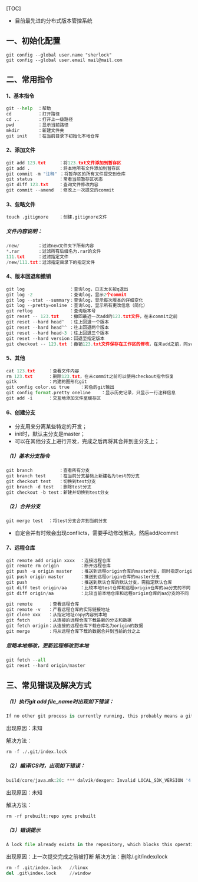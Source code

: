 [TOC]

- 目前最先进的分布式版本管控系统

## 一、初始化配置

```
git config --global user.name "sherlock"
git config --global user.email mail@mail.com
```

## 二、常用指令

#### 1、基本指令

```python
git --help	：帮助
cd			：打开路径
cd ..		：打开上一级路径
pwd			：显示当前路径
mkdir		：新建文件夹
git init	：在当前目录下初始化本地仓库
```

#### 2、添加文件

```python
git add 123.txt		：将123.txt文件添加到暂存区
git add .			：将本地所有文件添加到暂存区
git commit -m "注释" ：将暂存区的所有文件提交到仓库
git status			：常看当前暂存区状态
git diff 123.txt	：查询文件修改内容
git commit --amend	：修改上一次提交的commit
```

#### 3、忽略文件

```python
touch .gitignore	：创建.gitignore文件
```

##### 文件内容说明：

```python
/new/		：过滤new文件夹下所有内容
*.rar		：过滤所有后缀名为.rar的文件
111.txt		：过滤指定文件
/new/111.txt：过滤指定目录下的指定文件
```

#### 4、版本回退和撤销

```python
git log					：查询log，日志太长按q退出
git log -2				：查询log，显示2个commit
git log --stat --summary：查询log，显示每次版本的详细变化
git log --pretty=online	：查询log，显示所有更改信息（简化）
git reflog				：查询版本号
git reset -- 123.txt	：撤回最近一次add的123.txt文件，在未commit之前
git reset --hard head^	：往上回退一个版本
git reset --hard head^^	：往上回退两个版本
git reset --hard head~3	：往上回退三个版本
git reset --hard version：回退至指定版本
git checkout -- 123.txt	：撤销123.txt文件保存在工作区的修改，在未add之前，同svn revert
```

#### 5、其他

```python
cat 123.txt		：查看文件内容
rm 123.txt		：删除123.txt，在未commit之前可以使用checkout指令恢复
gitk			：内建的图形化git
git config color.ui true	：彩色的git输出
git config format.pretty oneline	：显示历史记录，只显示一行注释信息
git add -i		：交互地添加文件至缓存区
```

#### 6、创建分支

- 分支用来分离某些特定的开发；
- init时，默认主分支是master；
- 可以在其他分支上进行开发，完成之后再将其合并到主分支上；

##### （1）基本分支指令

```python
git branch			：查看所有分支
git branch test		：在当前分支基础上新建名为test的分支
git checkout test	：切换到test分支
git branch -d test	：删除test分支
git checkout -b test：新建并切换到test分支
```

##### （2）合并分支

```python
git merge test	：将test分支合并到当前分支
```

- 自定合并有时候会出现conflicts，需要手动修改解决，然后add/commit

#### 7、远程仓库

```python
git remote add origin xxxx	：连接远程仓库
git remote rm origin		：断开远程仓库
git push -u origin master	：推送到远程origin仓库的maste分支，同时指定origin为默认仓库
git push origin master		：推送到远程origin仓库的master分支
git push					：推送到默认仓库的默认分支，需指定默认仓库
git diff test origin/aa		：比较本地test仓库和远程origin仓库的aa分支的不同
git diff origin/aa			：比较当前本地仓库和远程origin仓库的aa分支的不同
```

```python
git remote		：查看远程仓库
git remote -v	：产看远程仓库的实际链接地址
git clone xxx	：从指定地址copy内容到本地
git fetch		：从连接的远程仓库下载最新的分支和数据
git fetch origin：从连接的远程仓库下载仓库名为origin的数据
git merge		：将从远程仓库下载的数据合并到当前的分之上
```

##### 忽略本地修改，更新远程修改到本地
```python
git fetch --all
git reset --hard origin/master
```

## 三、常见错误及解决方式

##### （1）执行git add file_name时出现如下错误：

```python
If no other git process is currently running, this probably means a git process crashed in this repository earlier. Make sure no other git process is running and remove the file manually to continue.
```

出现原因：未知

解决方法：

```python
rm -f ./.git/index.lock
```

##### （2）编译ICS时，出现如下错误：

```python
build/core/java.mk:20: *** dalvik/dexgen: Invalid LOCAL_SDK_VERSION '4' Choices are: current .  Stop.
```

出现原因：未知

解决方法：

```python
rm -rf prebuilt;repo sync prebuilt
```

##### （3）错误提示
```python
A lock file already exists in the repository, which blocks this operation from completing
```
出现原因：上一次提交完成之前被打断
解决方法：删除/.git/index/lock
```python
rm -f .git/index.lock   //linux
del .git\index.lock     //window
```